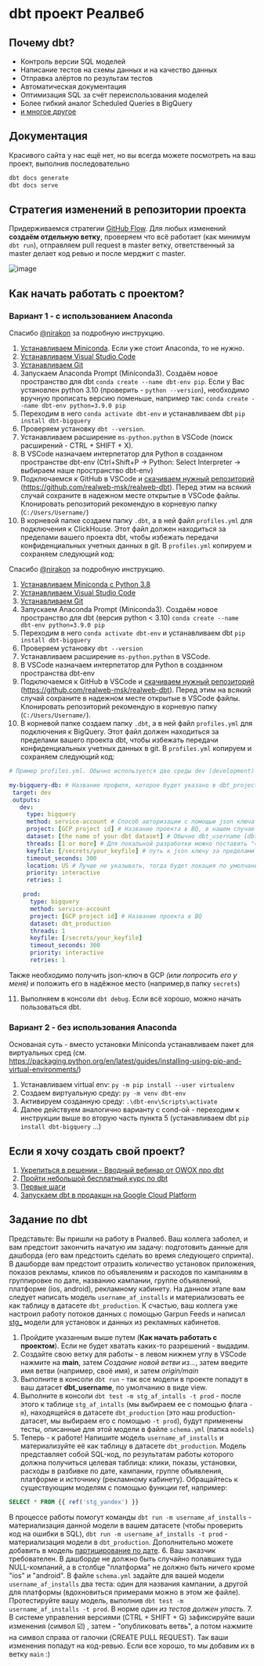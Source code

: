 # dbt проект Реалвеб

## Почему dbt?

* Контроль версии SQL моделей
* Написание тестов на схемы данных и на качество данных
* Отправка алёртов по результам тестов
* Автоматическая документация
* Оптимизация SQL за счёт переиспользования моделей
* Более гибкий аналог Scheduled Queries в BigQuery
* [и многое другое](https://docs.getdbt.com/docs/introduction)

## Документация

Красивого сайта у нас ещё нет, но вы всегда можете посмотреть на ваш проект, выполнив последовательно
```sh
dbt docs generate
dbt docs serve
``` 

## Стратегия изменений в репозитории проекта

Придерживаемся стратегии [GitHub Flow](https://docs.github.com/en/get-started/quickstart/github-flow). Для любых изменений **создаём отдельную ветку**, проверяем что всё работает (как минимум `dbt run`), отправляем pull request в master ветку, ответственный за master делает код ревью и после мерджит с master.

![image](https://user-images.githubusercontent.com/43750521/170499387-7873e660-1654-469e-a940-69b70f432189.png)

## Как начать работать с проектом?

### Вариант 1 - с использованием Anaconda

Спасибо [@nirakon](https://github.com/nirakon) за подробную инструкцию.

1. [Устанавливаем Miniconda](https://docs.conda.io/en/latest/miniconda.html). Если уже стоит Anaconda, то не нужно.
2. [Устанавливаем Visual Studio Code](https://code.visualstudio.com/download)
3. [Устанавливаем Git](https://git-scm.com/download)
4. Запускаем Anaconda Prompt (Miniconda3). Создаём новое пространство для dbt `conda create --name dbt-env pip`.
Если у Вас установлен python 3.10 (проверить - `python --version`), необходимо вручную прописать версию поменьше, например так: `conda create --name dbt-env python=3.9.0 pip`
5. Переходим в него `conda activate dbt-env` и устанавливаем dbt  `pip install dbt-bigquery`
6. Проверяем установку `dbt --version`. 
7. Устанавливаем расширение `ms-python.python` в VSCode (поиск расширений - CTRL + SHIFT + X).
8. В VSCode назначаем интерпетатор для Python в созданном пространстве dbt-env (Ctrl+Shift+P -> Python: Select Interpreter -> выбираем наше пространство dbt-env)
9. Подключаемся к GitHub в VSCode и [скачиваем нужный репозиторий](https://code.visualstudio.com/docs/editor/versioncontrol#_cloning-a-repository) (https://github.com/realweb-msk/realweb-dbt). Перед этим на всякий случай сохраните в надежном месте открытые в VSCode файлы. Клонировать репозиторий рекомендую в корневую папку (`C:/Users/Username/`)
10. В корневой папке создаем папку `.dbt`,  а в ней файл `profiles.yml` для подключения к ClickHouse. Этот файл должен находиться за пределами вашего проекта dbt, чтобы избежать передачи конфиденциальных учетных данных в git. В `profiles.yml` копируем и сохраняем следующий код:

Спасибо [@nirakon](https://github.com/nirakon) за подробную инструкцию.

1. [Устанавливаем Miniconda с Python 3.8](https://docs.conda.io/en/latest/miniconda.html)
2. [Устанавливаем Visual Studio Code](https://code.visualstudio.com/download)
3. [Устанавливаем Git](https://git-scm.com/download)
4. Запускаем Anaconda Prompt (Miniconda3). Создаём новое пространство для dbt (версия python < 3.10) `conda create --name dbt-env python=3.9.0 pip`
5. Переходим в него `conda activate dbt-env` и устанавливаем dbt `pip install dbt-bigquery`
6. Проверяем установку `dbt --version`
7. Устанавливаем расширение `ms-python.python` в VSCode.
8. В VSCode назначаем интерпетатор для Python в созданном пространства dbt-env
9. Подключаемся к GitHub в VSCode и [скачиваем нужный репозиторий](https://code.visualstudio.com/docs/editor/versioncontrol#_cloning-a-repository) (https://github.com/realweb-msk/realweb-dbt). Перед этим на всякий случай сохраните в надежном месте открытые в VSCode файлы. Клонировать репозиторий рекомендую в корневую папку (`C:/Users/Username/`).
10. В корневой папке создаем папку `.dbt`,  а в ней файл `profiles.yml` для подключения к BigQuery. Этот файл должен находиться за пределами вашего проекта dbt, чтобы избежать передачи конфиденциальных учетных данных в git. В `profiles.yml` копируем и сохраняем следующий код: 

 ```yml
# Пример profiles.yml. Обычно используется две среды dev (development) и prod (production)

my-bigquery-db: # Название профиля, которое будет указано в dbt_project.yml в profile. В данном случае это "realweb"
  target: dev 
  outputs:
    dev:
      type: bigquery
      method: service-account # Способ авторизации с помощью json ключа
      project: [GCP project id] # Название проекта в BQ, в нашем случае это realweb-152714
      dataset: [the name of your dbt dataset] # Обычно dbt_username (dbt_rsultanov)
      threads: [1 or more] # Для локальной разработки можно поставить "4"
      keyfile: [/secrets/your_keyfile] # путь к json ключу за пределами проекта dbt
      timeout_seconds: 300 
      location: US # Лучше не указывать, тогда будет локация по умолчанию, которая стоит в проекте BQ
      priority: interactive
      retries: 1

     prod:
       type: bigquery
       method: service-account 
       project: [GCP project id] # Название проекта в BQ
       dataset: dbt_production
       threads: 1
       keyfile: [/secrets/your_keyfile]
       timeout_seconds: 300
       priority: interactive
       retries: 1
 ```
Также необходимо получить json-ключ в GCP *(или попросить его у меня)* и положить его в надёжное место (например,в папку `secrets`)

11. Выполняем в консоли `dbt debug`. Если всё хорошо, можно начать пользоваться dbt.

### Вариант 2 - без использования Anaconda

Основаная суть - вместо установки Miniconda устанавливаем пакет для виртуальных сред (см. https://packaging.python.org/en/latest/guides/installing-using-pip-and-virtual-environments/)

1. Устанавливаем virtual env: `py -m pip install --user virtualenv`
2. Создаем виртуальную среду: `py -m venv dbt-env`
3. Активируем созданную среду: `.\dbt-env\Scripts\activate`
4. Далее действуем аналогично варианту с cond-ой - переходим к инструкции выше во вторую часть пункта 5 (устанавливаем dbt `pip install dbt-bigquery` ...)

## Если я хочу создать свой проект?

1. [Укрепиться в решении - Вводный вебинар от OWOX про dbt](https://www.youtube.com/watch?v=eLDV_y0Chow)
2. [Пройти небольшой бесплатный курс по dbt](https://courses.getdbt.com/)
3. [Первые шаги](https://docs.getdbt.com/dbt-cli/install/overview)
4. [Запускаем dbt в продакшн на Google Cloud Platform](https://github.com/realweb-msk/realweb-dbt)

## Задание по dbt

Представьте: Вы пришли на работу в Риалвеб. Ваш коллега заболел, и вам предстоит закончить начатую им задачу: подготовить данные для дашборда (его вам предстоить сделать во время следующего спринта). В дашборде вам предстоит отразить количество установок приложения, показов рекламы, кликов по объявлениям и расходов по кампаниям в группировке по дате, названию кампании, группе объявлений, платформе (ios, android), рекламному кабинету. На данном этапе вам следует написать модель `username_af_installs` и материализовать ее как таблицу в датасете `dbt_production`.
К счастью, ваш коллега уже настроил работу потоков данных с помощью Garpun Feeds и написал [stg_](https://youtu.be/qOx8l_QFz9I?t=21) модели для установок и данных из рекламных кабинетов.

1. Пройдите указанным выше путем (**Как начать работать с проектом**). Если не будет хватать каких-то разрешений - выдадим.
2. Создайте свою ветку для работы - в левом нижнем углу в VSCode нажмите на **main**, затем *Создание новой ветви из...*, затем введите имя ветви (например, своё имя), и затем *origin/main*
3. Выполните в консоли `dbt run` - так все модели в проекте попадут в ваш датасет **dbt_username**, по умолчанию в виде view.
4. Выполните в консоли `dbt test -m stg_af_intalls -t prod` - после этого к таблице `stg_af_intalls` (мы выбираем ее с помощью флага `-m`), находящейся в датасете `dbt_production` (это наш production-датасет, мы выбираем его с помощью `-t prod`), будут применены тесты, описанные для этой модели в файле `schema.yml` (папка `models`)
5. Теперь - к работе! Напишите модель `username_af_installs` и материализуйте её как таблицу в датасете `dbt_production`. Модель представляет собой SQL-код, по результатам работы которого должна получиться целевая таблица: клики, показы, установки, расходы в разбивке по дате, кампании, группе объявления, платформе и источнику (рекламному кабинету). Обращайтесь к существующим моделям с помощью функции ref, например: 
```sql
SELECT * FROM {{ ref('stg_yandex') }}
```
В процессе работы помогут команды  `dbt run -m username_af_installs` - материализация данной модели в вашем датасете (чтобы проверить код на ошибки в SQL),
`dbt run -m username_af_installs -t prod` - материализация модели в `dbt_production`.
Дополнительно можете добавить в модель [партицирование по дате](https://docs.getdbt.com/reference/resource-configs/bigquery-configs#using-table-partitioning-and-clustering).
6. Ваш заказчик требователен. В дашборде не должно быть случайно попавших туда NULL-компаний, а в столбце "платформа" не должно быть ничего кроме "ios" и "android". В файле `schema.yml` задайте для вашей модели `username_af_installs` два теста: один для названия кампании, а другой для платформы (вдохновиться примерами можно в этом же файле). Протестируйте вашу модель, выполнив `dbt test -m username_af_installs -t prod`. В норме *один из тестов должен упасть*.
7. В системе управления версиями (CTRL + SHIFT + G) зафиксируйте ваши изменения (символ ☑️) , затем - "опубликовать ветвь", а потом  нажмите на символ справа от галочки (CREATE PULL REQUEST). Так ваши изменения попадут на код-ревью. Если все хорошо, то мы добавим их в ветку `main` :)
